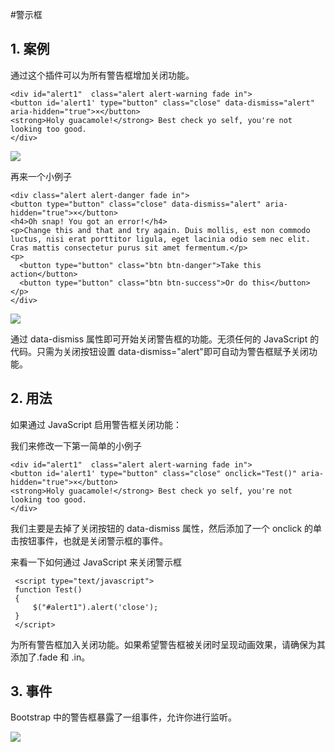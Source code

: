 #警示框

## 1. 案例

通过这个插件可以为所有警告框增加关闭功能。
```
<div id="alert1"  class="alert alert-warning fade in">
<button id='alert1' type="button" class="close" data-dismiss="alert" aria-hidden="true">×</button>
<strong>Holy guacamole!</strong> Best check yo self, you're not looking too good.
</div> 
```

![](https://dn-anything-about-doc.qbox.me/bootstrap/154.png)

再来一个小例子

```
<div class="alert alert-danger fade in">
<button type="button" class="close" data-dismiss="alert" aria-hidden="true">×</button>
<h4>Oh snap! You got an error!</h4>
<p>Change this and that and try again. Duis mollis, est non commodo luctus, nisi erat porttitor ligula, eget lacinia odio sem nec elit. Cras mattis consectetur purus sit amet fermentum.</p>
<p>
  <button type="button" class="btn btn-danger">Take this action</button>
  <button type="button" class="btn btn-success">Or do this</button>
</p>
</div>
```

![](https://dn-anything-about-doc.qbox.me/bootstrap/155.png)

通过 data-dismiss 属性即可开始关闭警告框的功能。无须任何的 JavaScript 的代码。只需为关闭按钮设置 data-dismiss="alert"即可自动为警告框赋予关闭功能。

## 2. 用法

如果通过 JavaScript 启用警告框关闭功能：

我们来修改一下第一简单的小例子
```
<div id="alert1"  class="alert alert-warning fade in">
<button id='alert1' type="button" class="close" onclick="Test()" aria-hidden="true">×</button>
<strong>Holy guacamole!</strong> Best check yo self, you're not looking too good.
</div>  
```
我们主要是去掉了关闭按钮的 data-dismiss 属性，然后添加了一个 onclick 的单击按钮事件，也就是关闭警示框的事件。

来看一下如何通过 JavaScript 来关闭警示框
```
 <script type="text/javascript">
 function Test()
 {
     $("#alert1").alert('close');
 }
 </script>
```

为所有警告框加入关闭功能。如果希望警告框被关闭时呈现动画效果，请确保为其添加了.fade 和 .in。

## 3. 事件

Bootstrap 中的警告框暴露了一组事件，允许你进行监听。

![](https://dn-anything-about-doc.qbox.me/bootstrap/156.png)

